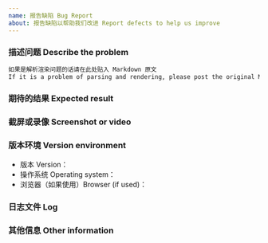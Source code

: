```yaml
---
name: 报告缺陷 Bug Report
about: 报告缺陷以帮助我们改进 Report defects to help us improve
---
```


### 描述问题 Describe the problem

<!--
请尽量清晰精准地描述你碰到的问题。
Please describe your problem as clearly and accurately as possible.
-->

````````markdown
如果是解析渲染问题的话请在此处贴入 Markdown 原文
If it is a problem of parsing and rendering, please post the original Markdown here
````````

### 期待的结果 Expected result

<!--
请尽量清晰精准地描述你所期待的结果。
Please be as clear and accurate as possible to describe the results you are looking for.
-->

### 截屏或录像 Screenshot or video

<!--
如果可能，请尽量附加截图或录像来描述你遇到的问题。
If possible, please try to attach screenshots or videos to describe the problem you are experiencing.

（Windows 下推荐使用 [Screen2Gif](https://www.screentogif.com/) 进行录屏。如果是编辑器输入相关问题，使用 Screen2Gif 录制结束后请打开`图像 - 按键`）
(It is recommended to use [Screen2Gif](https://www.screentogif.com/) to record the screen under Windows. If it is related to the editor input, please open the `Image - Key Strokes` after recording with Screen2Gif)
-->

### 版本环境 Version environment

* 版本 Version：
* 操作系统 Operating system：
* 浏览器（如果使用）Browser (if used)：

### 日志文件 Log

<!--
程序日志文件位于：

* 操作系统用户家目录 ~/.siyuan/siyuan.log，可在设置 - 关于 - 打开配置目录快速打开
* Windows 上一般位于 C:\Users\YourName\siyuan\siyuan.log

The program log file is located at:

* The operating system user's home directory ~/.siyuan/siyuan.log, can be opened quickly in Settings - About-Open the configuration directory
* Generally located at C:\Users\YourName\siyuan\siyuan.log on Windows
-->

### 其他信息 Other information

<!--
请提供其他附加信息帮助我们诊断问题。
Please provide other additional information to help us diagnose the problem.
-->